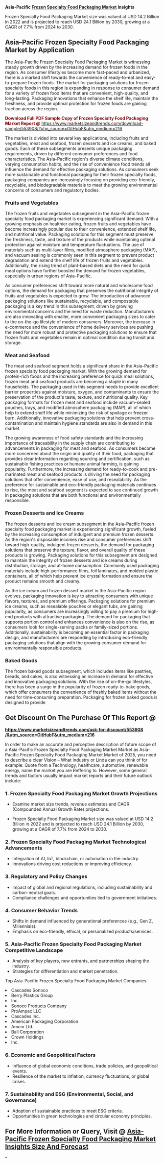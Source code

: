 <p><strong>Asia-Pacific&nbsp;<a href=""https://www.marketsizeandtrends.com/download-sample/553908/&amp;utm_source=GitHubF&amp;utm_medium=216"">Frozen Specialty Food Packaging Market</a> Insights</strong></p><p>Frozen Specialty Food Packaging Market size was valued at USD 14.2 Billion in 2022 and is projected to reach USD 24.1 Billion by 2030, growing at a CAGR of 7.7% from 2024 to 2030.</p><p><h2>Asia–Pacific Frozen Specialty Food Packaging Market by Application</h2><p>The Asia–Pacific Frozen Specialty Food Packaging Market is witnessing steady growth driven by the increasing demand for frozen foods in the region. As consumer lifestyles become more fast-paced and urbanized, there is a marked shift towards the convenience of ready-to-eat and easy-to-prepare frozen foods. The market for packaging solutions for frozen specialty foods in this region is expanding in response to consumer demand for a variety of frozen food items that are convenient, high-quality, and long-lasting. Packaging innovations that enhance the shelf life, maintain the freshness, and provide optimal protection for frozen foods are gaining traction across the region.</p><p><p><strong><span style="color: #800000;">Download Full PDF Sample Copy of Frozen Specialty Food Packaging Market Report @</span>&nbsp;</strong><a href="https://www.marketsizeandtrends.com/download-sample/553908/?utm_source=GitHubF&amp;utm_medium=216" target="_blank">https://www.marketsizeandtrends.com/download-sample/553908/?utm_source=GitHubF&amp;utm_medium=216</a></p></p><p>The market is divided into several key applications, including fruits and vegetables, meat and seafood, frozen desserts and ice creams, and baked goods. Each of these subsegments presents unique packaging requirements, driven by different consumer preferences and food characteristics. The Asia–Pacific region's diverse climate conditions, varying consumption habits, and the rise of convenience food trends all influence the demand for effective packaging solutions. As consumers seek more sustainable and functional packaging for their frozen specialty foods, packaging companies are increasingly focusing on providing eco-friendly, recyclable, and biodegradable materials to meet the growing environmental concerns of consumers and regulatory bodies.</p><h3>Fruits and Vegetables</h3><p>The frozen fruits and vegetables subsegment in the Asia–Pacific frozen specialty food packaging market is experiencing significant demand. With a growing emphasis on healthier eating, frozen fruits and vegetables have become increasingly popular due to their convenience, extended shelf life, and nutritional value. Packaging solutions for this segment must preserve the freshness, taste, and texture of the products while maintaining optimal protection against moisture and temperature fluctuations. The use of materials such as multi-layer films, modified atmosphere packaging (MAP), and vacuum sealing is commonly seen in this segment to prevent product degradation and extend the shelf life of frozen fruits and vegetables. Additionally, the rising trend of plant-based diets and the need for quick meal options have further boosted the demand for frozen vegetables, especially in urban regions of Asia–Pacific.</p><p>As consumer preferences shift toward more natural and wholesome food options, the demand for packaging that preserves the nutritional integrity of fruits and vegetables is expected to grow. The introduction of advanced packaging solutions like sustainable, recyclable, and compostable packaging is a key trend in this subsegment, driven by growing environmental concerns and the need for waste reduction. Manufacturers are also innovating with smaller, more convenient packaging sizes to cater to the on-the-go lifestyle of modern consumers. Moreover, the increase in e-commerce and the convenience of home delivery services are pushing the need for more robust and protective packaging solutions to ensure that frozen fruits and vegetables remain in optimal condition during transit and storage.</p><h3>Meat and Seafood</h3><p>The meat and seafood segment holds a significant share in the Asia–Pacific frozen specialty food packaging market. With the growing demand for protein-rich foods and the increasing preference for quick meal solutions, frozen meat and seafood products are becoming a staple in many households. The packaging used in this segment needs to provide excellent barrier properties against moisture, oxygen, and contaminants to ensure the preservation of the product's taste, texture, and nutritional quality. Key packaging formats for frozen meat and seafood include vacuum-sealed pouches, trays, and modified atmosphere packaging (MAP), all of which help to extend shelf life while minimizing the risk of spoilage or freezer burn. Additionally, innovative packaging solutions that help prevent cross-contamination and maintain hygiene standards are also in demand in this market.</p><p>The growing awareness of food safety standards and the increasing importance of traceability in the supply chain are contributing to advancements in packaging for meat and seafood. As consumers become more concerned about the origin and quality of their food, packaging that provides clear information regarding sourcing and certification, such as sustainable fishing practices or humane animal farming, is gaining popularity. Furthermore, the increasing demand for ready-to-cook and pre-marinated meat and seafood products is driving the need for packaging solutions that offer convenience, ease of use, and resealability. As the preference for sustainable and eco-friendly packaging materials continues to rise, the meat and seafood segment is expected to see continued growth in packaging solutions that are both functional and environmentally responsible.</p><h3>Frozen Desserts and Ice Creams</h3><p>The frozen desserts and ice cream subsegment in the Asia–Pacific frozen specialty food packaging market is experiencing significant growth, fueled by the increasing consumption of indulgent and premium frozen desserts. As the region's disposable incomes rise and consumer preferences shift toward high-quality, indulgent frozen desserts, the demand for packaging solutions that preserve the texture, flavor, and overall quality of these products is growing. Packaging solutions for this subsegment are designed to maintain the integrity of frozen desserts and ice creams during distribution, storage, and at-home consumption. Commonly used packaging materials include high-performance films, foil laminates, and molded plastic containers, all of which help prevent ice crystal formation and ensure the product remains smooth and creamy.</p><p>As the ice cream and frozen dessert market in the Asia–Pacific region evolves, packaging innovation is key to attracting consumers with unique flavors, textures, and premium offerings. Packaging solutions for premium ice creams, such as resealable pouches or elegant tubs, are gaining popularity, as consumers are increasingly willing to pay a premium for high-end products with attractive packaging. The demand for packaging that supports portion control and enhances convenience is also on the rise, as consumers look for single-serving packs or family-sized portions. Additionally, sustainability is becoming an essential factor in packaging design, and manufacturers are responding by introducing eco-friendly packaging solutions that align with the growing consumer demand for environmentally responsible products.</p><h3>Baked Goods</h3><p>The frozen baked goods subsegment, which includes items like pastries, breads, and cakes, is also witnessing an increase in demand for effective and innovative packaging solutions. With the rise of on-the-go lifestyles, there has been a surge in the popularity of frozen ready-to-bake goods, which offer consumers the convenience of freshly baked items without the need for time-consuming preparation. Packaging for frozen baked goods is designed to provide</p><h2><strong>Get Discount On The Purchase Of This Report @&nbsp;</strong></h2><p><strong><a href=""https://www.marketsizeandtrends.com/ask-for-discount/553908/&amp;utm_source=GitHubF&amp;utm_medium=216"" target=""_blank"">https://www.marketsizeandtrends.com/ask-for-discount/553908<br />/&amp;utm_source=GitHubF&amp;utm_medium=216</a></strong></p><p>In order to make an accurate and perceptive description of future scope of a Asia-Pacific&nbsp;Frozen Specialty Food Packaging Market Market as Asia-Pacific&nbsp;Frozen Specialty Food Packaging Market Market of 2025, you need to describe a clear Vision &ndash; What Industry or Linda can you think of for example: Quote from a Technology, healthcare, automotive, renewable energy, name the market you are Reffering to. However, some general trends and factors usually impact market reports and their future outlook include:</p><h3>1.&nbsp;<strong>Frozen Specialty Food Packaging Market Growth Projections</strong></h3><ul><li>Examine market size trends, revenue estimates and CAGR (Compounded Annual Growth Rate) projections.</li><li><p>Frozen Specialty Food Packaging Market size was valued at USD 14.2 Billion in 2022 and is projected to reach USD 24.1 Billion by 2030, growing at a CAGR of 7.7% from 2024 to 2030.</p></li></ul><h3>2.&nbsp;<strong>Frozen Specialty Food Packaging Market Technological Advancements</strong></h3><ul><li>Integration of AI, IoT, blockchain, or automation in the industry.</li><li>Innovations driving cost reductions or improving efficiency.</li></ul><h3>3.&nbsp;<strong>Regulatory and Policy Changes</strong></h3><ul><li>Impact of global and regional regulations, including sustainability and carbon-neutral goals.</li><li>Compliance challenges and opportunities tied to government initiatives.</li></ul><h3>4.&nbsp;<strong>Consumer Behavior Trends</strong></h3><ul><li>Shifts in demand influenced by generational preferences (e.g., Gen Z, Millennials).</li><li>Emphasis on eco-friendly, ethical, or personalized products/services.</li></ul><h3>5.&nbsp;<strong>Asia-Pacific Frozen Specialty Food Packaging Market Competitive Landscape</strong></h3><ul><li>Analysis of key players, new entrants, and partnerships shaping the industry.</li><li>Strategies for differentiation and market penetration.</li></ul><p data-pm-slice=""1 1 []"">Top Asia-Pacific Frozen Specialty Food Packaging Market Companies</p><div data-test-id=""""><p><li>Cascades Sonoco</li><li> Berry Plastics Group</li><li> Inc.</li><li> Sonoco Products Company</li><li> ProAmpac LLC</li><li> Cascades Inc.</li><li> American Packaging Corporation</li><li> Amcor Ltd.</li><li> Ball Corporation</li><li> Crown Holdings</li><li> Inc.</li></p></div><h3>6.&nbsp;<strong>Economic and Geopolitical Factors</strong></h3><ul><li>Influence of global economic conditions, trade policies, and geopolitical events.</li><li>Resilience of the market to inflation, currency fluctuations, or global crises.</li></ul><h3>7.&nbsp;<strong>Sustainability and ESG (Environmental, Social, and Governance)</strong></h3><ul><li>Adoption of sustainable practices to meet ESG criteria.</li><li>Opportunities in green technologies and circular economy principles.</li></ul><h2><strong>For More Information or Query, Visit @&nbsp;</strong><a href=""https://www.verifiedmarketreports.com/product/frozen-specialty-food-packaging-market/"" target=""_blank"">Asia-Pacific Frozen Specialty Food Packaging Market Insights Size And Forecast</a></h2>"
